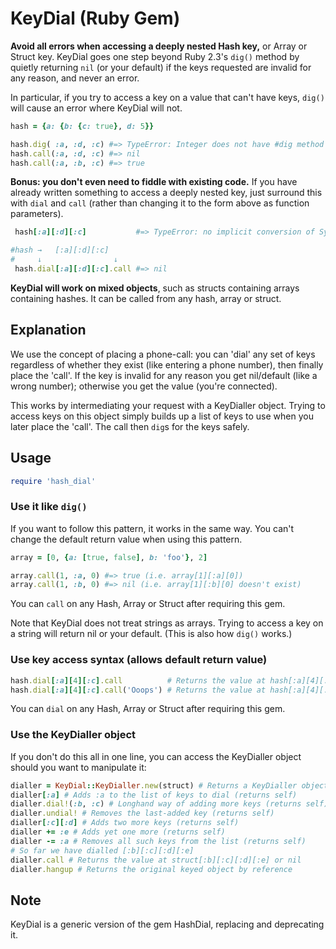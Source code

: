 # KeyDial (Ruby Gem)

**Avoid all errors when accessing a deeply nested Hash key,** or Array or Struct key. KeyDial goes one step beyond Ruby 2.3's `dig()` method by quietly returning `nil` (or your default) if the keys requested are invalid for any reason, and never an error.

In particular, if you try to access a key on a value that can't have keys, `dig()` will cause an error where KeyDial will not.

```ruby
hash = {a: {b: {c: true}, d: 5}}

hash.dig( :a, :d, :c) #=> TypeError: Integer does not have #dig method
hash.call(:a, :d, :c) #=> nil
hash.call(:a, :b, :c) #=> true
```

**Bonus: you don't even need to fiddle with existing code.** If you have already written something to access a deeply nested key, just surround this with `dial` and `call` (rather than changing it to the form above as function parameters).

```ruby
 hash[:a][:d][:c]           #=> TypeError: no implicit conversion of Symbol into Integer

#hash →   [:a][:d][:c]
#     ↓                ↓
 hash.dial[:a][:d][:c].call #=> nil
```

**KeyDial will work on mixed objects**, such as structs containing arrays containing hashes. It can be called from any hash, array or struct.

## Explanation

We use the concept of placing a phone-call: you can 'dial' any set of keys regardless of whether they exist (like entering a phone number), then finally place the 'call'. If the key is invalid for any reason you get nil/default (like a wrong number); otherwise you get the value (you're connected).

This works by intermediating your request with a KeyDialler object. Trying to access keys on this object simply builds up a list of keys to use when you later place the 'call'. The call then `dig`s for the keys safely.

## Usage

```ruby
require 'hash_dial'
```

### Use it like `dig()`

If you want to follow this pattern, it works in the same way. You can't change the default return value when using this pattern.

```ruby
array = [0, {a: [true, false], b: 'foo'}, 2]

array.call(1, :a, 0) #=> true (i.e. array[1][:a][0])
array.call(1, :b, 0) #=> nil (i.e. array[1][:b][0] doesn't exist)
```

You can `call` on any Hash, Array or Struct after requiring this gem.

Note that KeyDial does not treat strings as arrays. Trying to access a key on a string will return nil or your default. (This is also how `dig()` works.)

### Use key access syntax (allows default return value)

```ruby
hash.dial[:a][4][:c].call          # Returns the value at hash[:a][4][:c] or nil
hash.dial[:a][4][:c].call('Ooops') # Returns the value at hash[:a][4][:c] or 'Ooops'
```

You can `dial` on any Hash, Array or Struct after requiring this gem.

### Use the KeyDialler object

If you don't do this all in one line, you can access the KeyDialler object should you want to manipulate it:

```ruby
dialler = KeyDial::KeyDialler.new(struct) # Returns a KeyDialler object referencing struct
dialler[:a] # Adds :a to the list of keys to dial (returns self)
dialler.dial!(:b, :c) # Longhand way of adding more keys (returns self)
dialler.undial! # Removes the last-added key (returns self)
dialler[:c][:d] # Adds two more keys (returns self)
dialler += :e # Adds yet one more (returns self)
dialler -= :a # Removes all such keys from the list (returns self)
# So far we have dialled [:b][:c][:d][:e]
dialler.call # Returns the value at struct[:b][:c][:d][:e] or nil
dialler.hangup # Returns the original keyed object by reference
```

## Note

KeyDial is a generic version of the gem HashDial, replacing and deprecating it.

